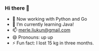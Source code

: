 ### Hi there 👋

- 🔭 Now working with Python and Go
- 🌱 I’m currently learning Java!
- 📫 merle.liukun@gmail.com
- 😄 Pronouns: up up
- ⚡ Fun fact: I lost 15 kg in three months.

<!--
**MerleLiuKun/MerleLiuKun** is a ✨ _special_ ✨ repository because its `README.md` (this file) appears on your GitHub profile.

Here are some ideas to get you started:

- 🔭 I’m currently working on ...
🌱 I’m currently learning to life
- 👯 I’m looking to collaborate on ...
- 🤔 I’m looking for help with ...
- 💬 Ask me about ...
- 📫 How to reach me: ...
- 😄 Pronouns: ...
- ⚡ Fun fact: ...
-->
